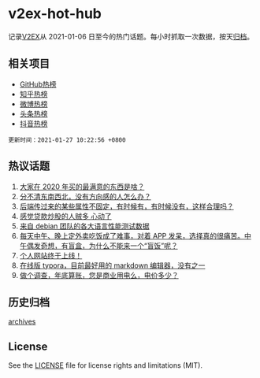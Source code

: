 # v2ex-hot-hub

 记录[V2EX](https://www.v2ex.com/)从 2021-01-06 日至今的热门话题。每小时抓取一次数据，按天[归档](archives)。
 
 ## 相关项目

- [GitHub热榜](https://github.com/lonnyzhang423/github-hot-hub)
- [知乎热榜](https://github.com/lonnyzhang423/zhihu-hot-hub)
- [微博热榜](https://github.com/lonnyzhang423/weibo-hot-hub)
- [头条热榜](https://github.com/lonnyzhang423/toutiao-hot-hub)
- [抖音热榜](https://github.com/lonnyzhang423/douyin-hot-hub)


 `更新时间：2021-01-27 10:22:56 +0800`

## 热议话题

1. [大家在 2020 年买的最满意的东西是啥？](https://www.v2ex.com/t/748542)
1. [分不清东南西北，没有方向感的人怎么办？](https://www.v2ex.com/t/748429)
1. [后端传过来的某些属性不固定，有时候有，有时候没有，这样合理吗？](https://www.v2ex.com/t/748527)
1. [感觉贷款炒股的人贼多 心动了](https://www.v2ex.com/t/748577)
1. [来自 debian 团队的各大语言性能测试数据](https://www.v2ex.com/t/748518)
1. [每天中午、晚上定外卖吃饭成了难事，对着 APP 发呆，选择真的很痛苦。中午偶发奇想，有盲盒，为什么不能来一个“盲饭”呢？](https://www.v2ex.com/t/748487)
1. [个人网站终于上线！](https://www.v2ex.com/t/748710)
1. [在线版 typora，目前最好用的 markdown 编辑器，没有之一](https://www.v2ex.com/t/748439)
1. [做个调查，年底算账，您是商业用电么，电价多少？](https://www.v2ex.com/t/748489)

## 历史归档

[archives](archives)

## License

See the [LICENSE](LICENSE) file for license rights and limitations (MIT).
